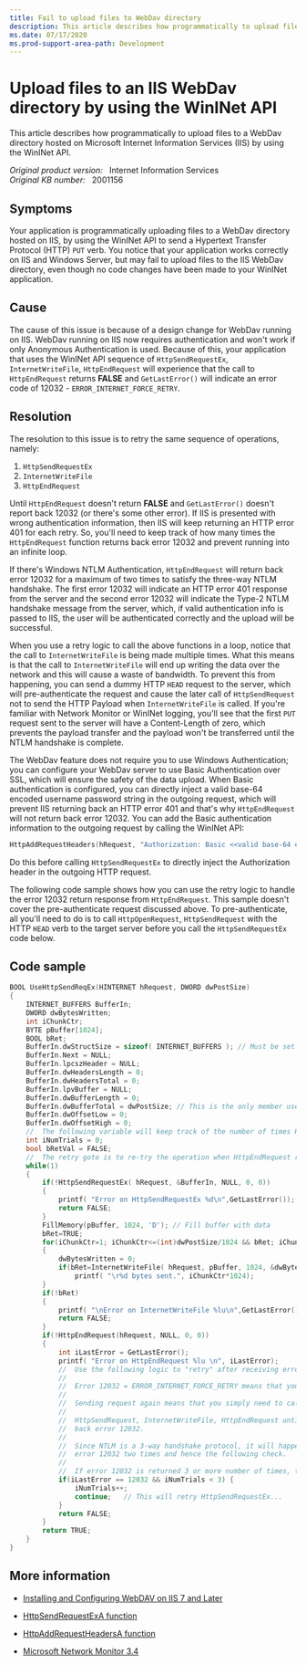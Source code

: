 ```yaml
---
title: Fail to upload files to WebDav directory
description: This article describes how programmatically to upload files to a WebDav directory hosted on Internet Information Services by using the WinINet API.
ms.date: 07/17/2020
ms.prod-support-area-path: Development
---
```

# Upload files to an IIS WebDav directory by using the WinINet API

This article describes how programmatically to upload files to a WebDav directory hosted on Microsoft Internet Information Services (IIS) by using the WinINet API.

_Original product version:_ &nbsp; Internet Information Services  
_Original KB number:_ &nbsp; 2001156

## Symptoms

Your application is programmatically uploading files to a WebDav directory hosted on IIS, by using the WinINet API to send a Hypertext Transfer Protocol (HTTP) `PUT` verb. You notice that your application works correctly on IIS and Windows Server, but may fail to upload files to the IIS WebDav directory, even though no code changes have been made to your WinINet application.

## Cause

The cause of this issue is because of a design change for WebDav running on IIS. WebDav running on IIS now requires authentication and won't work if only Anonymous Authentication is used. Because of this, your application that uses the WinINet API sequence of `HttpSendRequestEx`, `InternetWriteFile`, `HttpEndRequest` will experience that the call to `HttpEndRequest` returns **FALSE** and `GetLastError()` will indicate an error code of 12032 - `ERROR_INTERNET_FORCE_RETRY`.

## Resolution

The resolution to this issue is to retry the same sequence of operations, namely:

1. `HttpSendRequestEx`
1. `InternetWriteFile`
1. `HttpEndRequest`

Until `HttpEndRequest` doesn't return **FALSE** and `GetLastError()` doesn't report back 12032 (or there's some other error). If IIS is presented with wrong authentication information, then IIS will keep returning an HTTP error 401 for each retry. So, you'll need to keep track of how many times the `HttpEndRequest` function returns back error 12032 and prevent running into an infinite loop.

If there's Windows NTLM Authentication, `HttpEndRequest` will return back error 12032 for a maximum of two times to satisfy the three-way NTLM handshake. The first error 12032 will indicate an HTTP error 401 response from the server and the second error 12032 will indicate the Type-2 NTLM handshake message from the server, which, if valid authentication info is passed to IIS, the user will be authenticated correctly and the upload will be successful.

When you use a retry logic to call the above functions in a loop, notice that the call to `InternetWriteFile` is being made multiple times. What this means is that the call to `InternetWriteFile` will end up writing the data over the network and this will cause a waste of bandwidth. To prevent this from happening, you can send a dummy HTTP `HEAD` request to the server, which will pre-authenticate the request and cause the later call of `HttpSendRequest` not to send the HTTP Payload when `InternetWriteFile` is called. If you're familiar with Network Monitor or WinINet logging, you'll see that the first `PUT` request sent to the server will have a Content-Length of zero, which prevents the payload transfer and the payload won't be transferred until the NTLM handshake is complete.

The WebDav feature does not require you to use Windows Authentication; you can configure your WebDav server to use Basic Authentication over SSL, which will ensure the safety of the data upload. When Basic authentication is configured, you can directly inject a valid base-64 encoded username password string in the outgoing request, which will prevent IIS returning back an HTTP error 401 and that's why `HttpEndRequest` will not return back error 12032. You can add the Basic authentication information to the outgoing request by calling the WinINet API:

```cpp
HttpAddRequestHeaders(hRequest, "Authorization: Basic <<valid base-64 encoded username:password string>>\r\n", -1, HTTP_ADDREQ_FLAG_ADD);
```

Do this before calling `HttpSendRequestEx` to directly inject the Authorization header in the outgoing HTTP request.

The following code sample shows how you can use the retry logic to handle the error 12032 return response from `HttpEndRequest`. This sample doesn't cover the pre-authenticate request discussed above. To pre-authenticate, all you'll need to do is to call `HttpOpenRequest`, `HttpSendRequest` with the HTTP `HEAD` verb to the target server before you call the `HttpSendRequestEx` code below.

## Code sample

```cpp
BOOL UseHttpSendReqEx(HINTERNET hRequest, DWORD dwPostSize)
{
    INTERNET_BUFFERS BufferIn;
    DWORD dwBytesWritten;
    int iChunkCtr;
    BYTE pBuffer[1024];
    BOOL bRet;
    BufferIn.dwStructSize = sizeof( INTERNET_BUFFERS ); // Must be set or you will get an error
    BufferIn.Next = NULL;
    BufferIn.lpcszHeader = NULL;
    BufferIn.dwHeadersLength = 0;
    BufferIn.dwHeadersTotal = 0;
    BufferIn.lpvBuffer = NULL;
    BufferIn.dwBufferLength = 0;
    BufferIn.dwBufferTotal = dwPostSize; // This is the only member used other than dwStructSize
    BufferIn.dwOffsetLow = 0;
    BufferIn.dwOffsetHigh = 0;
    //  The following variable will keep track of the number of times HttpSendRequestEx is called
    int iNumTrials = 0;
    bool bRetVal = FALSE;
    //  The retry goto is to re-try the operation when HttpEndRequest returns error 12032.
    while(1)
    {
        if(!HttpSendRequestEx( hRequest, &BufferIn, NULL, 0, 0))
        {
            printf( "Error on HttpSendRequestEx %d\n",GetLastError());
            return FALSE;
        }
        FillMemory(pBuffer, 1024, 'D'); // Fill buffer with data
        bRet=TRUE;
        for(iChunkCtr=1; iChunkCtr<=(int)dwPostSize/1024 && bRet; iChunkCtr++)
        {
            dwBytesWritten = 0;
            if(bRet=InternetWriteFile( hRequest, pBuffer, 1024, &dwBytesWritten))
                printf( "\r%d bytes sent.", iChunkCtr*1024);
        }
        if(!bRet)
        {
            printf( "\nError on InternetWriteFile %lu\n",GetLastError());
            return FALSE;
        }
        if(!HttpEndRequest(hRequest, NULL, 0, 0))
        {
            int iLastError = GetLastError();
            printf( "Error on HttpEndRequest %lu \n", iLastError);
            //  Use the following logic to "retry" after receiving error 12032 from HttpEndRequest
            //
            //  Error 12032 = ERROR_INTERNET_FORCE_RETRY means that you just need to send the request again
            //
            //  Sending request again means that you simply need to call:
            //
            //  HttpSendRequest, InternetWriteFile, HttpEndRequest until HttpEndRequest does not return
            //  back error 12032.
            //
            //  Since NTLM is a 3-way handshake protocol, it will happen that HttpEndRequest will return
            //  error 12032 two times and hence the following check.
            //
            //  If error 12032 is returned 3 or more number of times, then there is some Other error.
            if(iLastError == 12032 && iNumTrials < 3) {
                iNumTrials++;
                continue;   // This will retry HttpSendRequestEx...
            }
            return FALSE;
        }
        return TRUE;
    }
}
```

## More information

- [Installing and Configuring WebDAV on IIS 7 and Later](/iis/install/installing-publishing-technologies/installing-and-configuring-webdav-on-iis)

- [HttpSendRequestExA function](/windows/win32/api/wininet/nf-wininet-httpsendrequestexa?redirectedfrom=MSDN)

- [HttpAddRequestHeadersA function](/windows/win32/api/wininet/nf-wininet-httpaddrequestheadersa?redirectedfrom=MSDN)

- [Microsoft Network Monitor 3.4](https://www.microsoft.com/download/details.aspx?id=4865)
